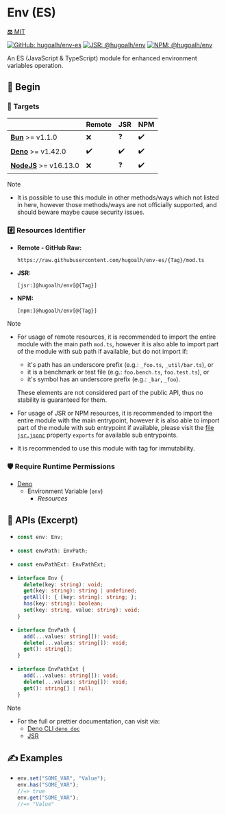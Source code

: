 # Env (ES)

[**⚖️** MIT](./LICENSE.md)

[![GitHub: hugoalh/env-es](https://img.shields.io/github/v/release/hugoalh/env-es?label=hugoalh/env-es&labelColor=181717&logo=github&logoColor=ffffff&sort=semver&style=flat "GitHub: hugoalh/env-es")](https://github.com/hugoalh/env-es)
[![JSR: @hugoalh/env](https://img.shields.io/jsr/v/@hugoalh/env?label=@hugoalh/env&labelColor=F7DF1E&logo=jsr&logoColor=000000&style=flat "JSR: @hugoalh/env")](https://jsr.io/@hugoalh/env)
[![NPM: @hugoalh/env](https://img.shields.io/npm/v/@hugoalh/env?label=@hugoalh/env&labelColor=CB3837&logo=npm&logoColor=ffffff&style=flat "NPM: @hugoalh/env")](https://www.npmjs.com/package/@hugoalh/env)

An ES (JavaScript & TypeScript) module for enhanced environment variables operation.

## 🔰 Begin

### 🎯 Targets

|  | **Remote** | **JSR** | **NPM** |
|:--|:--|:--|:--|
| **[Bun](https://bun.sh/)** >= v1.1.0 | ❌ | ❓ | ✔️ |
| **[Deno](https://deno.land/)** >= v1.42.0 | ✔️ | ✔️ | ✔️ |
| **[NodeJS](https://nodejs.org/)** >= v16.13.0 | ❌ | ❓ | ✔️ |

> [!NOTE]
> - It is possible to use this module in other methods/ways which not listed in here, however those methods/ways are not officially supported, and should beware maybe cause security issues.

### #️⃣ Resources Identifier

- **Remote - GitHub Raw:**
  ```
  https://raw.githubusercontent.com/hugoalh/env-es/{Tag}/mod.ts
  ```
- **JSR:**
  ```
  [jsr:]@hugoalh/env[@{Tag}]
  ```
- **NPM:**
  ```
  [npm:]@hugoalh/env[@{Tag}]
  ```

> [!NOTE]
> - For usage of remote resources, it is recommended to import the entire module with the main path `mod.ts`, however it is also able to import part of the module with sub path if available, but do not import if:
>
>   - it's path has an underscore prefix (e.g.: `_foo.ts`, `_util/bar.ts`), or
>   - it is a benchmark or test file (e.g.: `foo.bench.ts`, `foo.test.ts`), or
>   - it's symbol has an underscore prefix (e.g.: `_bar`, `_foo`).
>
>   These elements are not considered part of the public API, thus no stability is guaranteed for them.
> - For usage of JSR or NPM resources, it is recommended to import the entire module with the main entrypoint, however it is also able to import part of the module with sub entrypoint if available, please visit the [file `jsr.jsonc`](./jsr.jsonc) property `exports` for available sub entrypoints.
> - It is recommended to use this module with tag for immutability.

### 🛡️ Require Runtime Permissions

- [Deno](https://docs.deno.com/runtime/fundamentals/security/)
  - Environment Variable (`env`)
    - *Resources*

## 🧩 APIs (Excerpt)

- ```ts
  const env: Env;
  ```
- ```ts
  const envPath: EnvPath;
  ```
- ```ts
  const envPathExt: EnvPathExt;
  ```
- ```ts
  interface Env {
    delete(key: string): void;
    get(key: string): string | undefined;
    getAll(): { [key: string]: string; };
    has(key: string): boolean;
    set(key: string, value: string): void;
  }
  ```
- ```ts
  interface EnvPath {
    add(...values: string[]): void;
    delete(...values: string[]): void;
    get(): string[];
  }
  ```
- ```ts
  interface EnvPathExt {
    add(...values: string[]): void;
    delete(...values: string[]): void;
    get(): string[] | null;
  }
  ```

> [!NOTE]
> - For the full or prettier documentation, can visit via:
>   - [Deno CLI `deno doc`](https://docs.deno.com/runtime/reference/cli/documentation_generator/)
>   - [JSR](https://jsr.io/@hugoalh/env)

## ✍️ Examples

- ```ts
  env.set("SOME_VAR", "Value");
  env.has("SOME_VAR");
  //=> true
  env.get("SOME_VAR");
  //=> "Value"
  ```
